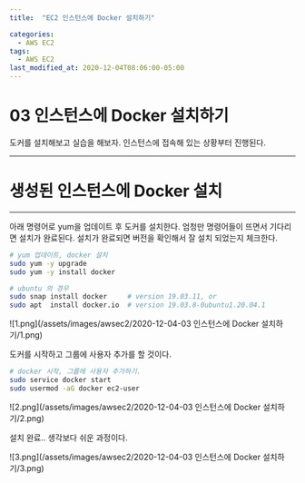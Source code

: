 ```yaml
---
title:  "EC2 인스턴스에 Docker 설치하기"

categories:
  - AWS EC2
tags:
  - AWS EC2
last_modified_at: 2020-12-04T08:06:00-05:00
---
```

# 03 인스턴스에 Docker 설치하기

도커를 설치해보고 실습을 해보자. 인스턴스에 접속해 있는 상황부터 진행된다.

---

# 생성된 인스턴스에 Docker 설치

---

아래 명령어로 yum을 업데이트 후 도커를 설치한다. 엄청만 명령어들이 뜨면서 기다리면 설치가 완료된다. 설치가 완료되면 버전을 확인해서 잘 설치 되었는지 체크한다.

```bash
# yum 업데이트, docker 설치
sudo yum -y upgrade
sudo yum -y install docker

# ubuntu 의 경우
sudo snap install docker     # version 19.03.11, or
sudo apt  install docker.io  # version 19.03.8-0ubuntu1.20.04.1
```

![1.png](/assets/images/awsec2/2020-12-04-03 인스턴스에 Docker 설치하기/1.png)

도커를 시작하고 그룹에 사용자 추가를 할 것이다.

```bash
# docker 시작, 그룹에 사용자 추가하기.
sudo service docker start
sudo usermod -aG docker ec2-user
```

![2.png](/assets/images/awsec2/2020-12-04-03 인스턴스에 Docker 설치하기/2.png)

설치 완료.. 생각보다 쉬운 과정이다.

![3.png](/assets/images/awsec2/2020-12-04-03 인스턴스에 Docker 설치하기/3.png)